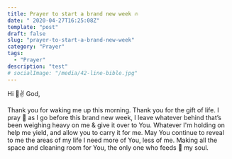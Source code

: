 ```yaml
---
title: Prayer to start a brand new week 🔥
date: "	2020-04-27T16:25:08Z"
template: "post"
draft: false
slug: "prayer-to-start-a-brand-new-week"
category: "Prayer"
tags:
  - "Prayer"
description: "test"
# socialImage: "/media/42-line-bible.jpg"
---
```


Hi 👋✌️ God,

Thank you for waking me up this morning. Thank you for the gift of life. I pray 🙏 as I go before this brand new week, I leave whatever behind that’s been weighing heavy on me & give it over to You. Whatever I'm holding on help me yield, and allow you to carry it for me. May You continue to reveal to me the areas of my life I need more of You, less of me. Making all the space and cleaning room for You, the only one who feeds 🍞 my soul.